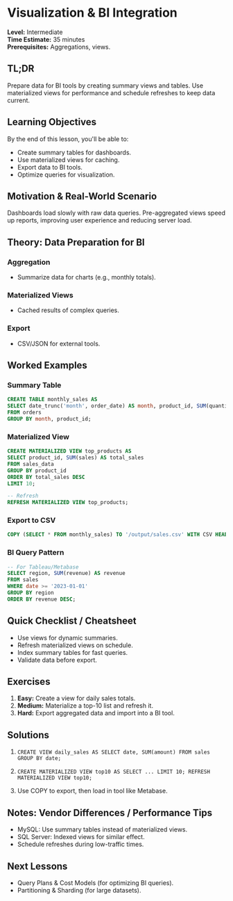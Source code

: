 # Visualization & BI Integration

**Level:** Intermediate  
**Time Estimate:** 35 minutes  
**Prerequisites:** Aggregations, views.

## TL;DR
Prepare data for BI tools by creating summary views and tables. Use materialized views for performance and schedule refreshes to keep data current.

## Learning Objectives
By the end of this lesson, you'll be able to:
- Create summary tables for dashboards.
- Use materialized views for caching.
- Export data to BI tools.
- Optimize queries for visualization.

## Motivation & Real-World Scenario
Dashboards load slowly with raw data queries. Pre-aggregated views speed up reports, improving user experience and reducing server load.

## Theory: Data Preparation for BI

### Aggregation
- Summarize data for charts (e.g., monthly totals).

### Materialized Views
- Cached results of complex queries.

### Export
- CSV/JSON for external tools.

## Worked Examples

### Summary Table
```sql
CREATE TABLE monthly_sales AS
SELECT date_trunc('month', order_date) AS month, product_id, SUM(quantity) AS total_qty
FROM orders
GROUP BY month, product_id;
```

### Materialized View
```sql
CREATE MATERIALIZED VIEW top_products AS
SELECT product_id, SUM(sales) AS total_sales
FROM sales_data
GROUP BY product_id
ORDER BY total_sales DESC
LIMIT 10;

-- Refresh
REFRESH MATERIALIZED VIEW top_products;
```

### Export to CSV
```sql
COPY (SELECT * FROM monthly_sales) TO '/output/sales.csv' WITH CSV HEADER;
```

### BI Query Pattern
```sql
-- For Tableau/Metabase
SELECT region, SUM(revenue) AS revenue
FROM sales
WHERE date >= '2023-01-01'
GROUP BY region
ORDER BY revenue DESC;
```

## Quick Checklist / Cheatsheet
- Use views for dynamic summaries.
- Refresh materialized views on schedule.
- Index summary tables for fast queries.
- Validate data before export.

## Exercises

1. **Easy:** Create a view for daily sales totals.
2. **Medium:** Materialize a top-10 list and refresh it.
3. **Hard:** Export aggregated data and import into a BI tool.

## Solutions

1. `CREATE VIEW daily_sales AS SELECT date, SUM(amount) FROM sales GROUP BY date;`

2. `CREATE MATERIALIZED VIEW top10 AS SELECT ... LIMIT 10; REFRESH MATERIALIZED VIEW top10;`

3. Use COPY to export, then load in tool like Metabase.

## Notes: Vendor Differences / Performance Tips
- MySQL: Use summary tables instead of materialized views.
- SQL Server: Indexed views for similar effect.
- Schedule refreshes during low-traffic times.

## Next Lessons
- Query Plans & Cost Models (for optimizing BI queries).
- Partitioning & Sharding (for large datasets).

